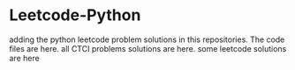 # Leetcode-Python
adding the python leetcode problem solutions in this repositories. 
The code files are here.
all CTCI problems solutions are here.
some leetcode solutions are here


















































































































































































































































































































































































































































































































































































































































































































































































































































































































































